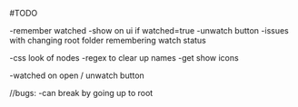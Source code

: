 #TODO

-remember watched
  -show on ui if watched=true
  -unwatch button
  -issues with changing root folder remembering watch status

-css look of nodes
-regex to clear up names
-get show icons

-watched on open / unwatch button

//bugs:
-can break by going up to root
